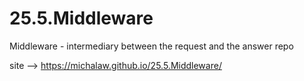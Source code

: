 # 25.5.Middleware
 Middleware - intermediary between the request and the answer
repo

site --> https://michalaw.github.io/25.5.Middleware/
